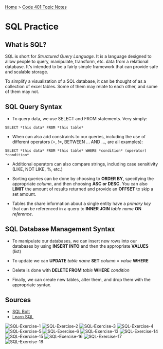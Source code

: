 [Home](../README.md) > [Code 401 Topic Notes](../401topicNotes.md)

# SQL Practice

## What is SQL?

SQL is short for *Structured Query Language*. It is a language designed to allow people to query, manipulate, transform, etc. data from a relational database. It's intended to be a fairly simple framework that can provide safe and scalable storage.

To simplify a visualization of a SQL database, it can be thought of as a collection of excel tables. Some of them may relate to each other, and some of them may not.

## SQL Query Syntax

- To query data, we use SELECT and FROM statements. Very simply:

`SELECT *this data* FROM *this table*`

- When can also add constraints to our queries, including the use of different operators (=, !=, BETWEEN ... AND ..., are all examples):

`SELECT *this data* FROM *this table* WHERE *condition* (operator) *condition*`

- Additional operators can also compare strings, including case sensitivity (LIKE, NOT LIKE, %, etc.)

- Sorting queries can be done by choosing to **ORDER BY**, specifying the appropriate *column*, and then choosing **ASC or DESC**. You can also **LIMIT** the amount of results returned and provide an **OFFSET** to skip a set amount.

- Tables the share information about a single entity have a *primary key* that can be referenced in a query to **INNER JOIN** *table name* **ON** *reference*.

## SQL Database Management Syntax

- To manipulate our databases, we can insert new rows into our databases by using **INSERT INTO** and then the appropriate **VALUES** (list)

- To update we can **UPDATE** *table name* **SET** *column* = *value* **WHERE**

- Delete is done with **DELETE FROM** *table* **WHERE** *condition*

- Finally, we can create new tables, alter them, and drop them with the appropriate syntax.

## Sources

- [SQL Bolt](https://sqlbolt.com/)
- [Learn SQL](https://landing.chartio.com/download-learn-sql)

![SQL-Exercise-1](../img/SQL-Exercise-1.png)
![SQL-Exercise-2](../img/SQL-Exercise-2.png)
![SQL-Exercise-3](../img/SQL-Exercise-3.png)
![SQL-Exercise-4](../img/SQL-Exercise-4.png)
![SQL-Exercise-5](../img/SQL-Review-1)
![SQL-Exercise-6](../img/SQL-Exercise-6.png)
![SQL-Exercise-13](../img/SQL-Exercise-13.png)
![SQL-Exercise-14](../img/SQL-Exercise-14.png)
![SQL-Exercise-15](../img/SQL-Exercise-15.png)
![SQL-Exercise-16](../img/SQL-Exercise-16.png)
![SQL-Exercise-17](../img/SQL-Exercise-17.png)
![SQL-Exercise-18](../img/SQL-Exercise-18.png)
